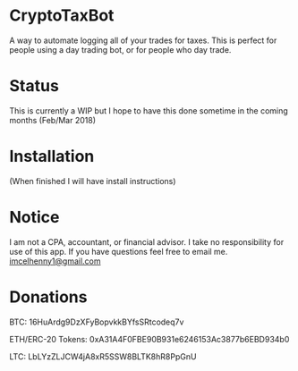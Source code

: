 # CryptoTaxBot
A way to automate logging all of your trades for taxes. This is perfect for people using a day trading bot, or for people who day trade. 

# Status
This is currently a WIP but I hope to have this done sometime in the coming months (Feb/Mar 2018)

# Installation
(When finished I will have install instructions)

# Notice
I am not a CPA, accountant, or financial advisor. I take no responsibility for use of this app. If you have questions feel free to email me. imcelhenny1@gmail.com

# Donations
BTC: 16HuArdg9DzXFyBopvkkBYfsSRtcodeq7v

ETH/ERC-20 Tokens: 0xA31A4F0FBE90B931e6246153Ac3877b6EBD934b0

LTC: LbLYzZLJCW4jA8xR5SSW8BLTK8hR8PpGnU
